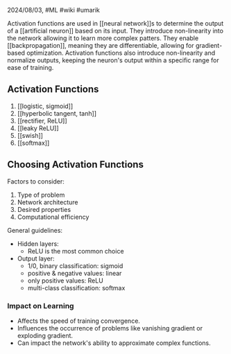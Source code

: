 2024/08/03, #ML #wiki #umarik 

Activation functions are used in [[neural network]]s to determine the output of a [[artificial neuron]] based on its input. They introduce non-linearity into the network allowing it to learn more complex patters. They enable [[backpropagation]], meaning they are differentiable, allowing for gradient-based optimization. Activation functions also introduce non-linearity and normalize outputs, keeping the neuron's output within a specific range for ease of training.
## Activation Functions
1. [[logistic, sigmoid]]
2. [[hyperbolic tangent, tanh]]
3. [[rectifier, ReLU]]
4. [[leaky ReLU]]
5. [[swish]]
6. [[softmax]]
## Choosing Activation Functions
Factors to consider:
1. Type of problem
2. Network architecture
3. Desired properties
4. Computational efficiency

General guidelines:
- Hidden layers: 
	- ReLU is the most common choice
- Output layer: 
	- 1/0, binary classification: sigmoid
	- positive & negative values: linear
	- only positive values: ReLU
	- multi-class classification: softmax

### Impact on Learning
- Affects the speed of training convergence.
- Influences the occurrence of problems like vanishing gradient or exploding gradient.
- Can impact the network's ability to approximate complex functions.